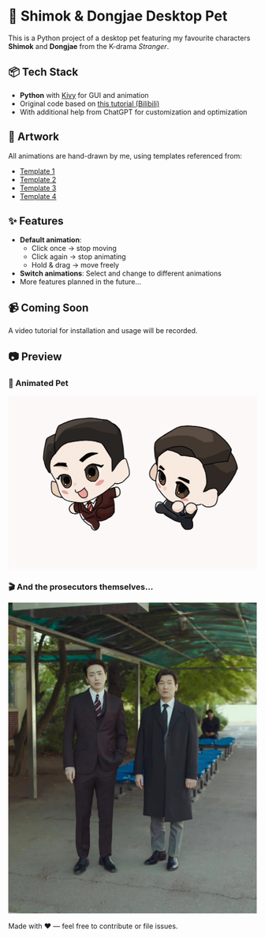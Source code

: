 # 🐾 Shimok & Dongjae Desktop Pet

This is a Python project of a desktop pet featuring my favourite characters **Shimok** and **Dongjae** from the K-drama *Stranger*.


## 📦 Tech Stack
- **Python** with [Kivy](https://kivy.org/) for GUI and animation
- Original code based on [this tutorial (Bilibili)](https://www.bilibili.com/video/BV1H1QPYJEAA/?spm_id_from=333.1007.top_right_bar_window_default_collection.content.click&vd_source=c4d81b01f0d7accc2eea854dc487972a)
- With additional help from ChatGPT for customization and optimization


## 🎨 Artwork
All animations are hand-drawn by me, using templates referenced from:
- [Template 1](http://xhslink.com/m/30P4Oo5BbT7)
- [Template 2](http://xhslink.com/m/7nlS5ITJaUR)
- [Template 3](http://xhslink.com/m/37EpkTHceMD)
- [Template 4](http://xhslink.com/m/63HFQjpeynt)


## ✨ Features
- **Default animation**:  
  - Click once → stop moving  
  - Click again → stop animating  
  - Hold & drag → move freely
- **Switch animations**: Select and change to different animations
- More features planned in the future...


## 📹 Coming Soon
A video tutorial for installation and usage will be recorded.


## 📷 Preview

### 🐾 Animated Pet
![Shimok & Dongjae Animated Pet](assets/pet.gif)

### 🎬 And the prosecutors themselves...
![Shimok & Dongjae Drama Still](assets/smdj.png)


Made with ❤️ — feel free to contribute or file issues.
